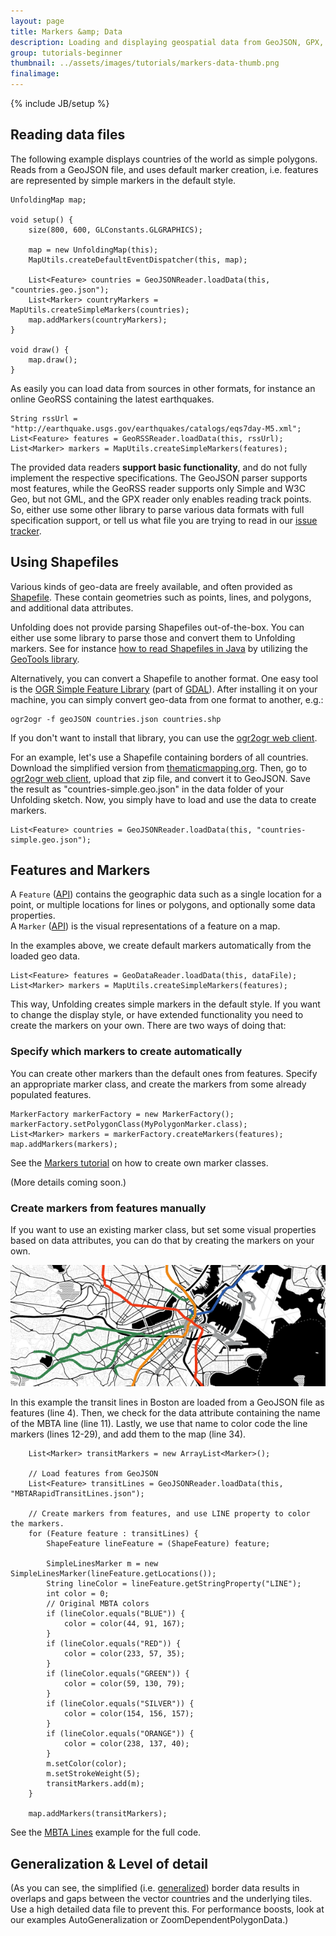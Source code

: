 ```yaml
---
layout: page
title: Markers &amp; Data
description: Loading and displaying geospatial data from GeoJSON, GPX, and other files.
group: tutorials-beginner
thumbnail: ../assets/images/tutorials/markers-data-thumb.png
finalimage: 
---
```


{% include JB/setup %}

## Reading data files


The following example displays countries of the world as simple polygons. Reads from a GeoJSON file, and uses default marker creation, i.e. features are represented by simple markers in the default style.

	UnfoldingMap map;

	void setup() {
		size(800, 600, GLConstants.GLGRAPHICS);
	
		map = new UnfoldingMap(this);
		MapUtils.createDefaultEventDispatcher(this, map);
	
		List<Feature> countries = GeoJSONReader.loadData(this, "countries.geo.json");
		List<Marker> countryMarkers = MapUtils.createSimpleMarkers(countries);
		map.addMarkers(countryMarkers);
	}

	void draw() {
		map.draw();
	}

As easily you can load data from sources in other formats, for instance an online GeoRSS containing the latest earthquakes.

	String rssUrl = "http://earthquake.usgs.gov/earthquakes/catalogs/eqs7day-M5.xml";
	List<Feature> features = GeoRSSReader.loadData(this, rssUrl);
	List<Marker> markers = MapUtils.createSimpleMarkers(features);

The provided data readers **support basic functionality**, and do not fully implement the respective specifications. The GeoJSON parser supports most features, while the GeoRSS reader supports only Simple and W3C Geo, but not GML, and the GPX reader only enables reading track points. So, either use some other library to parse various data formats with full specification support, or tell us what file you are trying to read in our [issue tracker](https://github.com/tillnagel/unfolding/issues).


## Using Shapefiles

Various kinds of geo-data are freely available, and often provided as [Shapefile](http://en.wikipedia.org/wiki/Shapefile). These contain geometries such as points, lines, and polygons, and additional data attributes.

Unfolding does not provide parsing Shapefiles out-of-the-box. You can either use some library to parse those and convert them to Unfolding markers. See for instance [how to read Shapefiles in Java](http://stackoverflow.com/questions/2044876/does-anyone-know-of-a-library-in-java-that-can-parse-esri-shapefiles) by utilizing the [GeoTools library](http://geotools.org/).

Alternatively, you can convert a Shapefile to another format. One easy tool is the [OGR Simple Feature Library](http://www.gdal.org/ogr/) (part of [GDAL](http://www.gdal.org)). After installing it on your machine, you can simply convert geo-data from one format to another, e.g.:

	ogr2ogr -f geoJSON countries.json countries.shp

If you don't want to install that library, you can use the [ogr2ogr web client](http://ogre.adc4gis.com/).

For an example, let's use a Shapefile containing borders of all countries. Download the simplified version from [thematicmapping.org](http://thematicmapping.org/downloads/world_borders.php). Then, go to [ogr2ogr web client](http://ogre.adc4gis.com/), upload that zip file, and convert it to GeoJSON. Save the result as "countries-simple.geo.json" in the data folder of your Unfolding sketch. Now, you simply have to load and use the data to create markers.

	List<Feature> countries = GeoJSONReader.loadData(this, "countries-simple.geo.json");


## Features and Markers

A `Feature` ([API](http://tillnagel.github.com/unfolding/javadoc/index.html?de/fhpotsdam/unfolding/data/package-summary.html)) contains the geographic data such as a single location for a point, or multiple locations for lines or polygons, and optionally some data properties.	
A `Marker` ([API](http://tillnagel.github.com/unfolding/javadoc/index.html?de/fhpotsdam/unfolding/marker/package-summary.html)) is the visual representations of a feature on a map.

In the examples above, we create default markers automatically from the loaded geo data.
	
	List<Feature> features = GeoDataReader.loadData(this, dataFile);
	List<Marker> markers = MapUtils.createSimpleMarkers(features);

This way, Unfolding creates simple markers in the default style. If you want to change the display style, or have extended functionality you need to create the markers on your own. There are two ways of doing that:

### Specify which markers to create automatically

You can create other markers than the default ones from features. Specify an appropriate marker class, and create the markers from some already populated features.

	MarkerFactory markerFactory = new MarkerFactory();
	markerFactory.setPolygonClass(MyPolygonMarker.class);
	List<Marker> markers = markerFactory.createMarkers(features);
	map.addMarkers(markers);

See the [Markers tutorial](markers-simple.html) on how to create own marker classes. 

(More details coming soon.)

### Create markers from features manually

If you want to use an existing marker class, but set some visual properties based on data attributes, you can do that by creating the markers on your own.

![Marker & Data: MBTA Lines](../assets/images/tutorials/marker-data-mbtalines.png)

In this example the transit lines in Boston are loaded from a GeoJSON file as features (line 4). Then, we check for the data attribute containing the name of the MBTA line (line 11). Lastly, we use that name to color code the line markers (lines 12-29), and add them to the map (line 34).

		List<Marker> transitMarkers = new ArrayList<Marker>();

		// Load features from GeoJSON
		List<Feature> transitLines = GeoJSONReader.loadData(this, "MBTARapidTransitLines.json");
		
		// Create markers from features, and use LINE property to color the markers.
		for (Feature feature : transitLines) {
			ShapeFeature lineFeature = (ShapeFeature) feature;

			SimpleLinesMarker m = new SimpleLinesMarker(lineFeature.getLocations());
			String lineColor = lineFeature.getStringProperty("LINE");
			int color = 0;
			// Original MBTA colors
			if (lineColor.equals("BLUE")) {
				color = color(44, 91, 167);
			}
			if (lineColor.equals("RED")) {
				color = color(233, 57, 35);
			}
			if (lineColor.equals("GREEN")) {
				color = color(59, 130, 79);
			}
			if (lineColor.equals("SILVER")) {
				color = color(154, 156, 157);
			}
			if (lineColor.equals("ORANGE")) {
				color = color(238, 137, 40);
			}
			m.setColor(color);
			m.setStrokeWeight(5);
			transitMarkers.add(m);
		}

		map.addMarkers(transitMarkers);

See the [MBTA Lines](/examples/40_marker-mbta-lines.html) example for the full code.

## Generalization & Level of detail

(As you can see, the simplified (i.e. [generalized](http://en.wikipedia.org/wiki/Cartographic_generalization)) border data results in overlaps and gaps between the vector countries and the underlying tiles. Use a high detailed data file to prevent this. For performance boosts, look at our examples AutoGeneralization or ZoomDependentPolygonData.)




